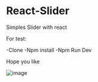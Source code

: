 # React-Slider

Simples Slider with react

For test:

-Clone
-Npm install
-Npm Run Dev

Hope you like


![image](https://user-images.githubusercontent.com/16143769/170841373-da39a4bb-0ddf-46a9-b123-292e17231c23.png)
